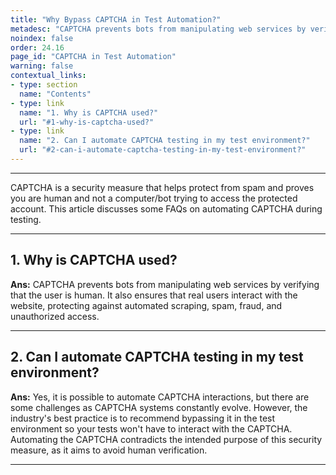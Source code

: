 ```yaml
---
title: "Why Bypass CAPTCHA in Test Automation?"
metadesc: "CAPTCHA prevents bots from manipulating web services by verifying that the user is human. This article discusses the need of bypassing CAPTCHA in Test Automation"
noindex: false
order: 24.16
page_id: "CAPTCHA in Test Automation"
warning: false
contextual_links:
- type: section
  name: "Contents"
- type: link
  name: "1. Why is CAPTCHA used?"
  url: "#1-why-is-captcha-used?"
- type: link
  name: "2. Can I automate CAPTCHA testing in my test environment?"
  url: "#2-can-i-automate-captcha-testing-in-my-test-environment?"
---
```


---

CAPTCHA is a security measure that helps protect from spam and proves you are human and not a computer/bot trying to access the protected account. This article discusses some FAQs on automating CAPTCHA during testing. 

---

## **1. Why is CAPTCHA used?**
**Ans:** CAPTCHA prevents bots from manipulating web services by verifying that the user is human. It also ensures that real users interact with the website, protecting against automated scraping, spam, fraud, and unauthorized access.

---

## **2. Can I automate CAPTCHA testing in my test environment?**
**Ans:** Yes, it is possible to automate CAPTCHA interactions, but there are some challenges as CAPTCHA systems constantly evolve. However, the industry's best practice is to recommend bypassing it in the test environment so your tests won't have to interact with the CAPTCHA. Automating the CAPTCHA contradicts the intended purpose of this security measure, as it aims to avoid human verification. 

---